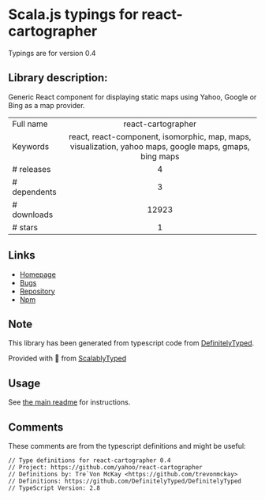 
# Scala.js typings for react-cartographer

Typings are for version 0.4

## Library description:
Generic React component for displaying static maps using Yahoo, Google or Bing as a map provider.

|                    |                 |
| ------------------ | :-------------: |
| Full name          | react-cartographer |
| Keywords           | react, react-component, isomorphic, map, maps, visualization, yahoo maps, google maps, gmaps, bing maps |
| # releases         | 4 |
| # dependents       | 3 |
| # downloads        | 12923 |
| # stars            | 1 |

## Links
- [Homepage](https://github.com/yahoo/react-cartographer#readme)
- [Bugs](https://github.com/yahoo/react-cartographer/issues)
- [Repository](https://github.com/yahoo/react-cartographer)
- [Npm](https://www.npmjs.com/package/react-cartographer)
    


## Note
This library has been generated from typescript code from [DefinitelyTyped](https://definitelytyped.org).

Provided with :purple_heart: from [ScalablyTyped](https://github.com/oyvindberg/ScalablyTyped)

## Usage
See [the main readme](../../readme.md) for instructions.

## Comments

These comments are from the typescript definitions and might be useful:
```
// Type definitions for react-cartographer 0.4
// Project: https://github.com/yahoo/react-cartographer
// Definitions by: Tre`Von McKay <https://github.com/trevonmckay>
// Definitions: https://github.com/DefinitelyTyped/DefinitelyTyped
// TypeScript Version: 2.8

```


